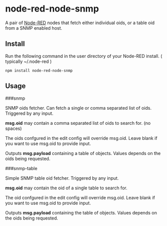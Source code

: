 node-red-node-snmp
==================

A pair of <a href="http://nodered.org" target="_new">Node-RED</a> nodes that
fetch either individual oids, or a table oid from a SNMP enabled host.

Install
-------

Run the following command in the user directory of your Node-RED install.
( typically ~/.node-red )

    npm install node-red-node-snmp


Usage
-----

###snmp

SNMP oids fetcher. Can fetch a single or comma separated list of oids. Triggered by any input.

**msg.oid** may contain a comma separated list of oids to search for. (no spaces)

The oids confgured in the edit config will override msg.oid. Leave blank if you
want to use msg.oid to provide input.

Outputs **msg.payload** containing a table of objects. Values depends on the oids being requested.

###snmp-table

Simple SNMP table oid fetcher. Triggered by any input.

**msg.oid** may contain the oid of a single table to search for.

The oid confgured in the edit config will override msg.oid. Leave blank if you
want to use msg.oid to provide input.

Outputs **msg.payload** containing the table of objects. Values depends on the oids being requested.
